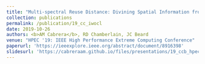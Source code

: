 ```yaml
---
title: "Multi-spectral Reuse Distance: Divining Spatial Information from Temporal Data"
collection: publications
permalink: /publication/19_cc_iwocl
date: 2019-10-26
authors: <b>AM Cabrera</b>, RD Chamberlain, JC Beard 
venue: "HPEC '19: IEEE High Performance Extreme Computing Conference"
paperurl: 'https://ieeexplore.ieee.org/abstract/document/8916398'
slidesurl: 'https://cabreraam.github.io/files/presentations/19_ccb_hpec_pres.pdf'
---
```

